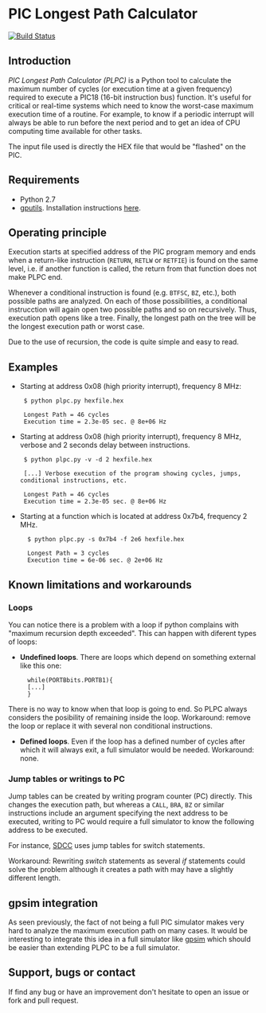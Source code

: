 PIC Longest Path Calculator
=======================

[![Build Status](https://travis-ci.org/diegoherranz/pic-longest-path-calculator.svg?branch=master)](https://travis-ci.org/diegoherranz/pic-longest-path-calculator)


Introduction
------------

*PIC Longest Path Calculator (PLPC)* is a Python tool to calculate the maximum number of cycles (or execution time at a given frequency) required to execute a PIC18 (16-bit instruction bus) function. It's useful for critical or real-time systems which need to know the worst-case maximum execution time of a routine. For example, to know if a periodic interrupt will always be able to run before the next period and to get an idea of CPU computing time available for other tasks.

The input file used is directly the HEX file that would be "flashed" on the PIC.


Requirements
------------
- Python 2.7
- [gputils](http://gputils.sourceforge.net/). Installation instructions [here](https://github.com/diegoherranz/sdcc-examples#gputils-installation-only-for-pic-ports).


Operating principle
-------------------
Execution starts at specified address of the PIC program memory and ends when a return-like instruction (`RETURN`, `RETLW` or `RETFIE`) is found on the same level, i.e. if another function is called, the return from that function does not make PLPC end.

Whenever a conditional instruction is found (e.g. `BTFSC`, `BZ`, etc.), both possible paths are analyzed. On each of those possibilities, a conditional instrucction will again open two possible paths and so on recursively. Thus, execution path opens like a tree. Finally, the longest path on the tree will be the longest execution path or worst case.

Due to the use of recursion, the code is quite simple and easy to read.


Examples
--------

 - Starting at address 0x08 (high priority interrupt), frequency 8 MHz:

        $ python plpc.py hexfile.hex

        Longest Path = 46 cycles
        Execution time = 2.3e-05 sec. @ 8e+06 Hz

 - Starting at address 0x08 (high priority interrupt), frequency 8 MHz, verbose and 2 seconds delay between instructions.

        $ python plpc.py -v -d 2 hexfile.hex

        [...] Verbose execution of the program showing cycles, jumps, conditional instructions, etc.

        Longest Path = 46 cycles
        Execution time = 2.3e-05 sec. @ 8e+06 Hz
	
- Starting at a function which is located at address 0x7b4, frequency 2 MHz.

        $ python plpc.py -s 0x7b4 -f 2e6 hexfile.hex

        Longest Path = 3 cycles
        Execution time = 6e-06 sec. @ 2e+06 Hz


Known limitations and workarounds
---------------------------------

### Loops
You can notice there is a problem with a loop if python complains with "maximum recursion depth exceeded". This can happen with diferent types of loops:

- **Undefined loops**. There are loops which depend on something external like this one:
		
		while(PORTBbits.PORTB1){
		[...]
		}		
There is no way to know when that loop is going to end. So PLPC always considers the posibility of remaining inside the loop. Workaround: remove the loop or replace it with several non conditional instructions.

- **Defined loops**. Even if the loop has a defined number of cycles after which it will always exit, a full simulator would be needed. Workaround: none.

### Jump tables or writings to PC
		
Jump tables can be created by writing program counter (PC) directly. This changes the execution path, but whereas a `CALL`, `BRA`, `BZ` or similar instructions include an argument specifying the next address to be executed, writing to PC would require a full simulator to know the following address to be executed.
			
For instance, [SDCC](http://sdcc.sourceforge.net/) uses jump tables for switch statements.	
	
Workaround: Rewriting *switch* statements as several *if* statements could solve the problem although it creates a path with may have a slightly different length.


gpsim integration
-----------------
As seen previously, the fact of not being a full PIC simulator makes very hard to analyze the maximum execution path on many cases. It would be interesting to integrate this idea in a full simulator like [gpsim](http://gpsim.sourceforge.net/) which should be easier than extending PLPC to be a full simulator.


Support, bugs or contact
------------------------
If find any bug or have an improvement don't hesitate to open an issue or fork and pull request.
